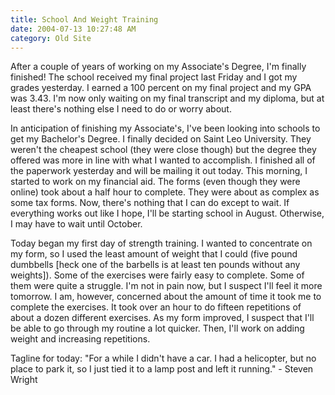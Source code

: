 ```yaml
---
title: School And Weight Training
date: 2004-07-13 10:27:48 AM
category: Old Site
---
```


After a couple of years of working on my Associate's Degree, I'm finally finished! The school received my final project last Friday and I got my grades yesterday. I earned a 100 percent on my final project and my GPA was 3.43. I'm now only waiting on my final transcript and my diploma, but at least there's nothing else I need to do or worry about.

In anticipation of finishing my Associate's, I've been looking into schools to get my Bachelor's Degree. I finally decided on Saint Leo University. They weren't the cheapest school (they were close though) but the degree they offered was more in line with what I wanted to accomplish. I finished all of the paperwork yesterday and will be mailing it out today. This morning, I started to work on my financial aid. The forms (even though they were online) took about a half hour to complete. They were about as complex as some tax forms. Now, there's nothing that I can do except to wait. If everything works out like I hope, I'll be starting school in August. Otherwise, I may have to wait until October.

Today began my first day of strength training. I wanted to concentrate on my form, so I used the least amount of weight that I could (five pound dumbbells [heck one of the barbells is at least ten pounds without any weights]). Some of the exercises were fairly easy to complete. Some of them were quite a struggle. I'm not in pain now, but I suspect I'll feel it more tomorrow. I am, however, concerned about the amount of time it took me to complete the exercises. It took over an hour to do fifteen repetitions of about a dozen different exercises. As my form improved, I suspect that I'll be able to go through my routine a lot quicker. Then, I'll work on adding weight and increasing repetitions.

Tagline for today: "For a while I didn't have a car. I had a helicopter, but no place to park it, so I just tied it to a lamp post and left it running." - Steven Wright
